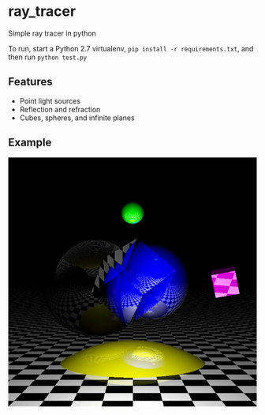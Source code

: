 # ray_tracer
Simple ray tracer in python

To run, start a Python 2.7 virtualenv, `pip install -r requirements.txt`, and then run `python test.py`

## Features
* Point light sources
* Reflection and refraction
* Cubes, spheres, and infinite planes

## Example
![example](example.png)
